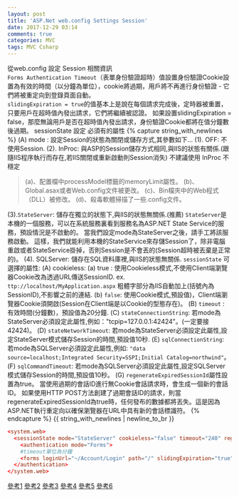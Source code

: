 ```yaml
---
layout: post
title: 'ASP.Net web.config Settings Session'
date: 2017-12-29 03:14
comments: true
categories: MVC
tags: MVC Csharp
---
```

從web.config 設定 Session 相關資訊<br>
`Forms Authentication Timeout`（表單身份驗證超時）值設置身份驗證Cookie設置為有效的時間（以分鐘為單位），cookie將過期，用戶將不再進行身份驗證 - 它們將被重定向到登錄頁面自動。<br>
`slidingExpiration = true`的值基本上是說在每個請求完成後，定時器被重置，只要用戶在超時值內發出請求，它們將繼續被認證。
如果設置slidingExpiration = false，那麼無論用戶是否在超時值內發出請求，身份驗證Cookie都將在值分鐘數後過期。
sessionState 設定 必須有的屬性
{% capture string_with_newlines %}
(A) mode : 設定Session的狀態為關閉或儲存方式,其參數如下...
  (1). OFF: 不使用Session.
  (2). InProc: 與ASP的Session儲存方式相同,與IIS的狀態有關係.(跟隨IIS程序執行而存在,若IIS關閉或重新啟動則Session消失)	不建議使用 InProc 不穩定
>  (a)、配置檔中processModel標籤的memoryLimit屬性。
   (b)、Global.asax或者Web.config文件被更改。
   (c)、Bin檔夾中的Web程式（DLL）被修改。
   (d)、殺毒軟體掃描了一些.config文件。

  (3).`StateServer`: 儲存在獨立的狀態下,與IIS的狀態無關係.(推薦)
    `StateServer`是本機的一個服務，可以在系統服務裏看到服務名為ASP.NET State Service的服務，預設情況是不啟動的。
	當我們設定mode為StateServer之後，請手工將該服務啟動。
    這樣，我們就能利用本機的StateService來存儲Session了，除非電腦重啟或者StateService掛掉，否則Session是不會丟的(Session超時被丟棄是正常的)。
  (4). SQLServer: 儲存在SQL資料庫裡,與IIS的狀態無關係.
    `sessionState` 可選擇的屬性:
    (A) cookieless:
      (a) true : 使用Cookieless模式,不使用Client端瀏覽器Cookie改為透過URL傳送SessionID.
        ex. `ttp://localhost/MyApplication.aspx`
	    粗體字部分為IIS自動加上(括號內為SessionID),不影響之前的連結.
      (b) `false`: 使用Cookie模式,預設值)，Client端瀏覽器Cookie須開啟(Session在Client端是以Cookie的型態存在)。
      (B) `timeout` : 有效時間(分鐘數)，預設值為20分鐘.
      (C) `stateConnectionString`: 若mode為StateServer必須設定此屬性,例如："tcpip=127.0.0.1:42424"。(一定要接42424)。
      (D) `stateNetworkTimeout`: 若mode為StateServer必須設定此屬性,設定StateServer模式儲存Session的時間,預設值10秒.
      (E) `sqlConnectionString`: 若mode為SQLServer必須設定此屬性,例如:
	  `"data source=localhost;Integrated Security=SSPI;Initial Catalog=northwind"`。
      (F) `sqlCommandTimeout`: 若mode為SQLServer必須設定此屬性,設定SQLServer模式儲存Session的時間,預設值10秒。
      (G) `regenerateExpiredSessionId`屬性設置為true。 當使用過期的會話ID進行無Cookie會話請求時，會生成一個新的會話ID。
	        如果使用HTTP POST方法創建了過期會話ID的請求，則當regenerateExpiredSessionId為true時，任何發布的數據都將丟失。這是因為ASP.NET執行重定向以確保瀏覽器在URL中具有新的會話標識符。
{% endcapture %}
{{ string_with_newlines | newline_to_br }}

```conf
<system.web>
  <sessionState mode="StateServer" cookieless="false" timeout="240" regenerateExpiredSessionId="true"stateConnectionString="tcpip=127.0.0.1:42424" stateNetworkTimeout="500"/>
    <authentication mode="Forms">
    #timeout單位為分鐘
    <forms loginUrl="~/Account/Login" path="/" slidingExpiration="true" timeout="240" />
  </authentication>
</system.web>
```
[參考1](https://dotblogs.com.tw/darren.net/2009/02/05/7043)
[參考2](https://msdn.microsoft.com/en-us/library/ms178581.aspx)
[參考3](https://dotblogs.com.tw/may05005/2016/03/01/162511)
[參考4](http://nelman.pixnet.net/blog/post/22127633-session%E8%8E%AB%E5%90%8D%E9%81%BA%E5%A4%B1%E7%9A%84%E8%A7%A3%E6%B1%BA%E8%BE%A6%E6%B3%95)
[參考5](https://msdn.microsoft.com/en-us/library/ms178586.aspx)
[參考6](https://msdn.microsoft.com/zh-tw/library/ms178586(v=vs.100).aspx)